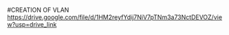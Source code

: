 #CREATION OF VLAN 
https://drive.google.com/file/d/1HM2reyfYdij7NiV7pTNm3a73NctDEVOZ/view?usp=drive_link
